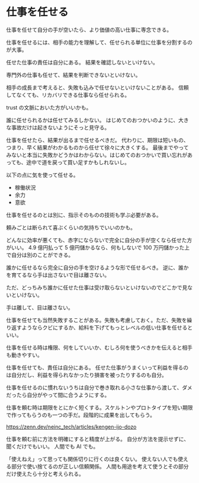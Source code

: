 # 仕事を任せる

仕事を任せて自分の手が空いたら、より価値の高い仕事に専念できる。

仕事を任せるには、相手の能力を理解して、任せられる単位に仕事を分割するのが大事。

任せた仕事の責任は自分にある。
結果を確認しないといけない。

専門外の仕事も任せて、結果を判断できないといけない。

相手の成長まで考えると、失敗も込みで任せないといけないことがある。
信頼してなくても、リカバリできる仕事なら任せられる。

trust の文脈においた方がいいかも。

誰に任せられるかは任せてみるしかない。
はじめてのおつかいのように、大きな事故だけは起きないようにそっと見守る。

仕事を任せたら、結果が出るまで任せるべきだ。
代わりに、期限は短いもの、つまり、早く結果がわかるものから任せて徐々に大きくする。
最後までやってみないと本当に失敗かどうかはわからない。はじめてのおつかいで買い忘れがあっても、途中で道を戻って買い足すかもしれないし。

以下の点に気を使って任せる。

- 稼働状況
- 余力
- 意欲

仕事を任せるのとは別に、指示そのものの技術も学ぶ必要がある。

頼みごとは断られて喜ぶくらいの気持ちでいいのかも。

どんなに効率が悪くても、赤字にならないで完全に自分の手が空くなら任せた方がいい。
4.9 億円払って 5 億円儲かるなら、何もしないで 100 万円儲かった上で自分は別のことができる。

誰かに任せるなら完全に自分の手を空けるような形で任せるべき。
逆に、誰かを育てるなら手は出さないで目は離さない。

ただ、どっちみち誰かに任せた仕事は受け取らないといけないのでどこかで見ないといけない。

手は離して、目は離さない。

仕事を任せても当然失敗することがある。失敗も考慮しておく。ただ、失敗を繰り返すようならクビにするか、給料を下げてもっとレベルの低い仕事を任せるといい。

仕事を任せる時は権限、何をしていいか、むしろ何を使うべきかを伝えると相手も動きやすい。

仕事を任せても、責任は自分にある。
任せた仕事がうまくいって利益を得るのは自分だし、利益を得られなかったり損害を被ったりするのも自分。

仕事を任せるのに慣れないうちは自分で巻き取れる小さな仕事から渡して、ダメだったら自分がやって間に合うようにする。

仕事を頼む時は期限をとにかく短くする。スケルトンやプロトタイプを短い期限で作ってもらうのも一つの手だ。段階的に成果を出してもらう。

https://zenn.dev/neinc_tech/articles/kengen-ijo-dozo

仕事を頼む前に方法を明確にすると精度が上がる。
自分が方法を提示せずに、聞くだけでもいい。
人間でも AI でも。

「使えねえ」って思っても関係切りに行くのは良くない。
使えない人でも使える部分で使い捨てるのが正しい信頼関係。
人間も用途を考えて使うとその部分だけ使えたら十分と考えられる。
